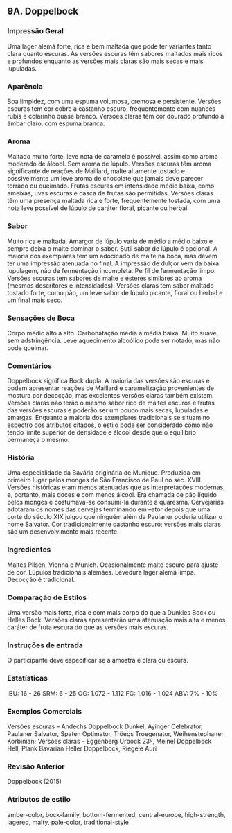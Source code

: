 ﻿## 9A. Doppelbock

### Impressão Geral

Uma lager alemã forte, rica e bem maltada que pode ter variantes tanto clara quanto escuras. As versões escuras têm sabores maltados mais ricos e profundos enquanto as versões mais claras são mais secas e mais lupuladas.

### Aparência

Boa limpidez, com uma espuma volumosa, cremosa e persistente. Versões escuras tem cor cobre a castanho escuro, frequentemente com nuances rubis e colarinho quase branco. Versões claras têm cor dourado profundo a âmbar claro, com espuma branca.

### Aroma

Maltado muito forte, leve nota de caramelo é possível, assim como aroma moderado de álcool. Sem aroma de lúpulo. Versões escuras têm aroma significante de reações de Maillard, malte altamente tostado e possivelmente um leve aroma de chocolate que jamais deve parecer torrado ou queimado. Frutas escuras em intensidade médio baixa, como ameixas, uvas escuras e casca de frutas são permitidas. Versões claras têm uma presença maltada rica e forte, frequentemente tostada, com uma nota leve possível de lúpulo de caráter floral, picante ou herbal.

### Sabor

Muito rica e maltada. Amargor de lúpulo varia de médio a médio baixo e sempre deixa o malte dominar o sabor. Sutil sabor de lúpulo é opcional. A maioria dos exemplares tem um adocicado de malte na boca, mas devem ter uma impressão atenuada no final. A impressão de dulçor vem da baixa lupulagem, não de fermentação incompleta. Perfil de fermentação limpo. Versões escuras tem sabores de malte e ésteres similares ao aroma (mesmos descritores e intensidades). Versões claras tem sabor maltado tostado forte, como pão, um leve sabor de lúpulo picante, floral ou herbal e um final mais seco.

### Sensações de Boca

Corpo médio alto a alto. Carbonatação média a média baixa. Muito suave, sem adstringência. Leve aquecimento alcoólico pode ser notado, mas não pode queimar.

### Comentários

Doppelbock significa Bock dupla. A maioria das versões são escuras e podem apresentar reações de Maillard e caramelização provenientes de mostura por decocção, mas excelentes versões claras também existem. Versões claras não terão o mesmo sabor rico de maltes escuros e frutas das versões escuras e poderão ser um pouco mais secas, lupuladas e amargas. Enquanto a maioria dos exemplares tradicionais se situam no espectro dos atributos citados, o estilo pode ser considerado como não tendo limite superior de densidade e álcool desde que o equilíbrio permaneça o mesmo.

### História

Uma especialidade da Bavária originária de Munique. Produzida em primeiro lugar pelos monges de São Francisco de Paul no séc. XVIII. Versões históricas eram menos atenuadas que as interpretações modernas, e, portanto, mais doces e com menos álcool. Era chamada de pão líquido pelos monges e costumava-se consumi-la durante a quaresma. Cervejarias adotaram os nomes das cervejas terminando em –ator depois que uma corte do século XIX julgou que ninguém além da Paulaner poderia utilizar o nome Salvator. Cor tradicionalmente castanho escuro; versões mais claras são um desenvolvimento mais recente.

### Ingredientes

Maltes Pilsen, Vienna e Munich. Ocasionalmente malte escuro para ajuste de cor. Lúpulos tradicionais alemães. Levedura lager alemã limpa. Decocção é tradicional.

### Comparação de Estilos

Uma versão mais forte, rica e com mais corpo do que a Dunkles Bock ou Helles Bock. Versões claras apresentarão uma atenuação mais alta e menos caráter de fruta escura do que as versões mais escuras.

### Instruções de entrada

O participante deve especificar se a amostra é clara ou escura.

### Estatísticas

IBU: 16 - 26
SRM: 6 - 25
OG: 1.072 - 1.112
FG: 1.016 - 1.024
ABV: 7% - 10%

### Exemplos Comerciais

Versões escuras – Andechs Doppelbock Dunkel, Ayinger Celebrator, Paulaner Salvator, Spaten Optimator, Tröegs Troegenator, Weihenstephaner Korbinian; Versões claras – Eggenberg Urbock 23º, Meinel Doppelbock Hell, Plank Bavarian Heller Doppelbock, Riegele Auri

### Revisão Anterior

Doppelbock (2015)

### Atributos de estilo

amber-color, bock-family, bottom-fermented, central-europe, high-strength, lagered, malty, pale-color, traditional-style
